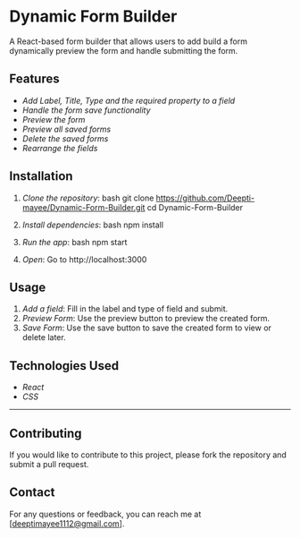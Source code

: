 # Dynamic Form Builder

A React-based form builder that allows users to add build a form dynamically preview the form and handle submitting the form.

## Features

- _Add Label, Title, Type and the required property to a field_
- _Handle the form save functionality_
- _Preview the form_
- _Preview all saved forms_
- _Delete the saved forms_
- _Rearrange the fields_

## Installation

1. _Clone the repository_:
   bash
   git clone https://github.com/Deepti-mayee/Dynamic-Form-Builder.git
   cd Dynamic-Form-Builder

2. _Install dependencies_:
   bash
   npm install

3. _Run the app_:
   bash
   npm start

4. _Open_: Go to http://localhost:3000

## Usage

1. _Add a field_: Fill in the label and type of field and submit.
2. _Preview Form_: Use the preview button to preview the created form.
3. _Save Form_: Use the save button to save the created form to view or delete later.

## Technologies Used

- _React_
- _CSS_

---

## Contributing

If you would like to contribute to this project, please fork the repository and submit a pull request.

## Contact

For any questions or feedback, you can reach me at [deeptimayee1112@gmail.com].
